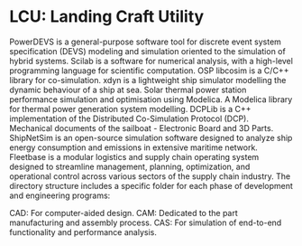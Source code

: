 # LCU: Landing Craft Utility

PowerDEVS is a general-purpose software tool for discrete event system specification (DEVS) modeling and simulation oriented to the simulation of hybrid systems. Scilab is a software for numerical analysis, with a high-level programming language for scientific computation. OSP libcosim is a C/C++ library for co-simulation. xdyn is a lightweight ship simulator modelling the dynamic behaviour of a ship at sea. Solar thermal power station performance simulation and optimisation using Modelica. A Modelica library for thermal power generation system modelling. DCPLib is a C++ implementation of the Distributed Co-Simulation Protocol (DCP). Mechanical documents of the sailboat - Electronic Board and 3D Parts. ShipNetSim is an open-source simulation software designed to analyze ship energy consumption and emissions in extensive maritime network. Fleetbase is a modular logistics and supply chain operating system designed to streamline management, planning, optimization, and operational control across various sectors of the supply chain industry. The directory structure includes a specific folder for each phase of development and engineering programs:

CAD: For computer-aided design.
CAM: Dedicated to the part manufacturing and assembly process.
CAS: For simulation of end-to-end functionality and performance analysis.